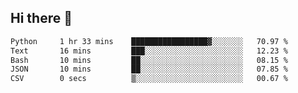 ## Hi there 👋

<!--START_SECTION:waka-->

```txt
Python     1 hr 33 mins    █████████████████▓░░░░░░░   70.97 %
Text       16 mins         ███░░░░░░░░░░░░░░░░░░░░░░   12.23 %
Bash       10 mins         ██░░░░░░░░░░░░░░░░░░░░░░░   08.15 %
JSON       10 mins         ██░░░░░░░░░░░░░░░░░░░░░░░   07.85 %
CSV        0 secs          ▒░░░░░░░░░░░░░░░░░░░░░░░░   00.67 %
```

<!--END_SECTION:waka-->

<!--
**OliverShang/OliverShang** is a ✨ _special_ ✨ repository because its `README.md` (this file) appears on your GitHub profile.

Here are some ideas to get you started:

- 🔭 I’m currently working on ...
- 🌱 I’m currently learning ...
- 👯 I’m looking to collaborate on ...
- 🤔 I’m looking for help with ...
- 💬 Ask me about ...
- 📫 How to reach me: ...
- 😄 Pronouns: ...
- ⚡ Fun fact: ...
-->

